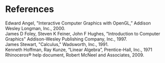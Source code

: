 # References
Edward Angel, "Interactive Computer Graphics with OpenGL,” Addison Wesley
Longman, Inc., 2000. <br>
James D Foley, Steven K Feiner, John F Hughes, "Introduction to Computer
Graphics" Addison-Wesley Publishing Company, Inc., 1997. <br>
James Stewart, "Calculus," Wadsworth, Inc., 1991. <br>
Kenneth Hoffman, Ray Kunze, “Linear Algebra”, Prentice-Hall, Inc., 1971 <br>
Rhinoceros® help document, Robert McNeel and Associates, 2009. <br>